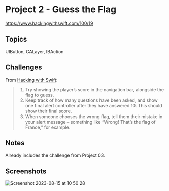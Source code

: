 # Project 2 - Guess the Flag

https://www.hackingwithswift.com/100/19

## Topics

UIButton, CALayer, IBAction

## Challenges

From [Hacking with Swift](https://www.hackingwithswift.com/read/2/6/wrap-up):
>1. Try showing the player’s score in the navigation bar, alongside the flag to guess.
>2. Keep track of how many questions have been asked, and show one final alert controller after they have answered 10. This should show their final score.
>3. When someone chooses the wrong flag, tell them their mistake in your alert message – something like “Wrong! That’s the flag of France,” for example.

## Notes
Already includes the challenge from Project 03.


## Screenshots
![Screenshot 2023-08-15 at 10 50 28](https://github.com/juliobraganca/100-days-of-swift/assets/127988357/93ded154-3307-4f6e-80ac-ac629b04a1b5)

